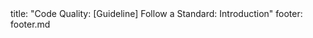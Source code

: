 <frontmatter>
title: "Code Quality: [Guideline] Follow a Standard: Introduction"
footer: footer.md
</frontmatter>

<include src="navbar.md" boilerplate />

<include src="unit-inPage-asFlat.md" boilerplate />
